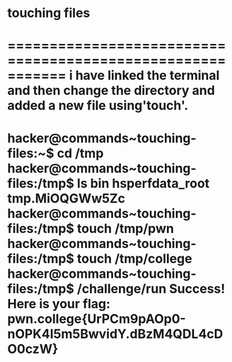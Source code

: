 # touching files
===========================================================
i have linked the terminal and then change the directory and added a new file using'touch'.
============================================================================
hacker@commands~touching-files:~$ cd /tmp
hacker@commands~touching-files:/tmp$ ls
bin  hsperfdata_root  tmp.MiOQGWw5Zc
hacker@commands~touching-files:/tmp$ touch /tmp/pwn
hacker@commands~touching-files:/tmp$ touch /tmp/college
hacker@commands~touching-files:/tmp$ /challenge/run
Success! Here is your flag:
pwn.college{UrPCm9pAOp0-nOPK4I5m5BwvidY.dBzM4QDL4cDO0czW}
====================================================================================
